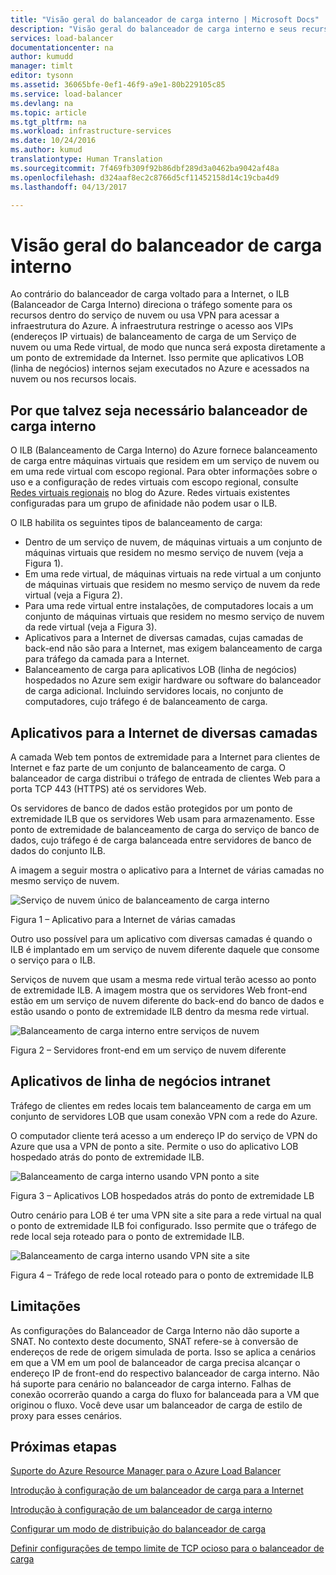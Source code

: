 ```yaml
---
title: "Visão geral do balanceador de carga interno | Microsoft Docs"
description: "Visão geral do balanceador de carga interno e seus recursos. Como um balanceador de carga funciona no Azure e possíveis cenários para configurar pontos de extremidade internos"
services: load-balancer
documentationcenter: na
author: kumudd
manager: timlt
editor: tysonn
ms.assetid: 36065bfe-0ef1-46f9-a9e1-80b229105c85
ms.service: load-balancer
ms.devlang: na
ms.topic: article
ms.tgt_pltfrm: na
ms.workload: infrastructure-services
ms.date: 10/24/2016
ms.author: kumud
translationtype: Human Translation
ms.sourcegitcommit: 7f469fb309f92b86dbf289d3a0462ba9042af48a
ms.openlocfilehash: d324aaf8ec2c8766d5cf11452158d14c19cba4d9
ms.lasthandoff: 04/13/2017

---
```


# <a name="internal-load-balancer-overview"></a>Visão geral do balanceador de carga interno

Ao contrário do balanceador de carga voltado para a Internet, o ILB (Balanceador de Carga Interno) direciona o tráfego somente para os recursos dentro do serviço de nuvem ou usa VPN para acessar a infraestrutura do Azure. A infraestrutura restringe o acesso aos VIPs (endereços IP virtuais) de balanceamento de carga de um Serviço de nuvem ou uma Rede virtual, de modo que nunca será exposta diretamente a um ponto de extremidade da Internet. Isso permite que aplicativos LOB (linha de negócios) internos sejam executados no Azure e acessados na nuvem ou nos recursos locais.

## <a name="why-you-may-need-an-internal-load-balancer"></a>Por que talvez seja necessário balanceador de carga interno

O ILB (Balanceamento de Carga Interno) do Azure fornece balanceamento de carga entre máquinas virtuais que residem em um serviço de nuvem ou em uma rede virtual com escopo regional. Para obter informações sobre o uso e a configuração de redes virtuais com escopo regional, consulte [Redes virtuais regionais](https://azure.microsoft.com/blog/2014/05/14/regional-virtual-networks/) no blog do Azure. Redes virtuais existentes configuradas para um grupo de afinidade não podem usar o ILB.

O ILB habilita os seguintes tipos de balanceamento de carga:

* Dentro de um serviço de nuvem, de máquinas virtuais a um conjunto de máquinas virtuais que residem no mesmo serviço de nuvem (veja a Figura 1).
* Em uma rede virtual, de máquinas virtuais na rede virtual a um conjunto de máquinas virtuais que residem no mesmo serviço de nuvem da rede virtual (veja a Figura 2).
* Para uma rede virtual entre instalações, de computadores locais a um conjunto de máquinas virtuais que residem no mesmo serviço de nuvem da rede virtual (veja a Figura 3).
* Aplicativos para a Internet de diversas camadas, cujas camadas de back-end não são para a Internet, mas exigem balanceamento de carga para tráfego da camada para a Internet.
* Balanceamento de carga para aplicativos LOB (linha de negócios) hospedados no Azure sem exigir hardware ou software do balanceador de carga adicional. Incluindo servidores locais, no conjunto de computadores, cujo tráfego é de balanceamento de carga.

## <a name="internet-facing-multi-tier-applications"></a>Aplicativos para a Internet de diversas camadas

A camada Web tem pontos de extremidade para a Internet para clientes de Internet e faz parte de um conjunto de balanceamento de carga. O balanceador de carga distribui o tráfego de entrada de clientes Web para a porta TCP 443 (HTTPS) até os servidores Web.

Os servidores de banco de dados estão protegidos por um ponto de extremidade ILB que os servidores Web usam para armazenamento. Esse ponto de extremidade de balanceamento de carga do serviço de banco de dados, cujo tráfego é de carga balanceada entre servidores de banco de dados do conjunto ILB.

A imagem a seguir mostra o aplicativo para a Internet de várias camadas no mesmo serviço de nuvem.

![Serviço de nuvem único de balanceamento de carga interno](./media/load-balancer-internal-overview/IC736321.png)

Figura 1 – Aplicativo para a Internet de várias camadas

Outro uso possível para um aplicativo com diversas camadas é quando o ILB é implantado em um serviço de nuvem diferente daquele que consome o serviço para o ILB.

Serviços de nuvem que usam a mesma rede virtual terão acesso ao ponto de extremidade ILB. A imagem mostra que os servidores Web front-end estão em um serviço de nuvem diferente do back-end do banco de dados e estão usando o ponto de extremidade ILB dentro da mesma rede virtual.

![Balanceamento de carga interno entre serviços de nuvem](./media/load-balancer-internal-overview/IC744147.png)

Figura 2 – Servidores front-end em um serviço de nuvem diferente

## <a name="intranet-line-of-business-applications"></a>Aplicativos de linha de negócios intranet

Tráfego de clientes em redes locais tem balanceamento de carga em um conjunto de servidores LOB que usam conexão VPN com a rede do Azure.

O computador cliente terá acesso a um endereço IP do serviço de VPN do Azure que usa a VPN de ponto a site. Permite o uso do aplicativo LOB hospedado atrás do ponto de extremidade ILB.

![Balanceamento de carga interno usando VPN ponto a site](./media/load-balancer-internal-overview/IC744148.png)

Figura 3 – Aplicativos LOB hospedados atrás do ponto de extremidade LB

Outro cenário para LOB é ter uma VPN site a site para a rede virtual na qual o ponto de extremidade ILB foi configurado. Isso permite que o tráfego de rede local seja roteado para o ponto de extremidade ILB.

![Balanceamento de carga interno usando VPN site a site](./media/load-balancer-internal-overview/IC744150.png)

Figura 4 – Tráfego de rede local roteado para o ponto de extremidade ILB

## <a name="limitations"></a>Limitações

As configurações do Balanceador de Carga Interno não dão suporte a SNAT. No contexto deste documento, SNAT refere-se à conversão de endereços de rede de origem simulada de porta.  Isso se aplica a cenários em que a VM em um pool de balanceador de carga precisa alcançar o endereço IP de front-end do respectivo balanceador de carga interno. Não há suporte para cenário no balanceador de carga interno. Falhas de conexão ocorrerão quando a carga do fluxo for balanceada para a VM que originou o fluxo. Você deve usar um balanceador de carga de estilo de proxy para esses cenários.

## <a name="next-steps"></a>Próximas etapas

[Suporte do Azure Resource Manager para o Azure Load Balancer](load-balancer-arm.md)

[Introdução à configuração de um balanceador de carga para a Internet](load-balancer-get-started-internet-arm-ps.md)

[Introdução à configuração de um balanceador de carga interno](load-balancer-get-started-ilb-arm-ps.md)

[Configurar um modo de distribuição do balanceador de carga](load-balancer-distribution-mode.md)

[Definir configurações de tempo limite de TCP ocioso para o balanceador de carga](load-balancer-tcp-idle-timeout.md)

